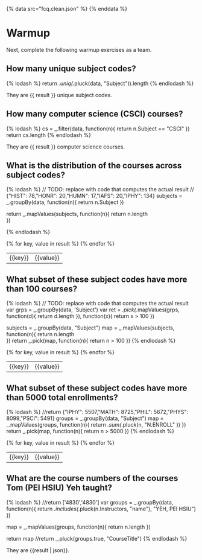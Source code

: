 {% data src="fcq.clean.json" %}
{% enddata %}

# Warmup

Next, complete the following warmup exercises as a team.

## How many unique subject codes?

{% lodash %}
return _.uniq(_.pluck(data, "Subject")).length
{% endlodash %}

They are {{ result }} unique subject codes.

## How many computer science (CSCI) courses?

{% lodash %}
cs = _.filter(data, function(n){
    return n.Subject == "CSCI"
})
return cs.length
{% endlodash %}

They are {{ result }} computer science courses.

## What is the distribution of the courses across subject codes?

{% lodash %}
// TODO: replace with code that computes the actual result
// {"HIST": 78,"HONR": 20,"HUMN": 17,"IAFS": 20,"IPHY": 134}
subjects =  _.groupBy(data, function(n){
    return n.Subject
})

return _.mapValues(subjects, function(n){
  return n.length  
})

{% endlodash %}

<table>
{% for key, value in result %}
    <tr>
        <td>{{key}}</td>
        <td>{{value}}</td>
    </tr>
{% endfor %}
</table>

## What subset of these subject codes have more than 100 courses?

{% lodash %}
// TODO: replace with code that computes the actual result
var grps = _.groupBy(data, 'Subject')
var ret = _.pick(_.mapValues(grps, function(d){
    return d.length
}), function(x){
    return x > 100
})

subjects =  _.groupBy(data, "Subject")
map =  _.mapValues(subjects, function(n){
  return n.length  
})
return _.pick(map, function(n){
    return n > 100
})
{% endlodash %}

<table>
{% for key, value in result %}
    <tr>
        <td>{{key}}</td>
        <td>{{value}}</td>
    </tr>
{% endfor %}
</table>

## What subset of these subject codes have more than 5000 total enrollments?

{% lodash %}
//return {"IPHY": 5507,"MATH": 8725,"PHIL": 5672,"PHYS": 8099,"PSCI": 5491}
groups = _.groupBy(data, "Subject")
map = _.mapValues(groups, function(n){
  return _.sum(_.pluck(n, "N.ENROLL" )) 
})
return _.pick(map, function(n){
    return n > 5000
})
{% endlodash %}

<table>
{% for key, value in result %}
    <tr>
        <td>{{key}}</td>
        <td>{{value}}</td>
    </tr>
{% endfor %}
</table>

## What are the course numbers of the courses Tom (PEI HSIU) Yeh taught?

{% lodash %}
//return ['4830','4830']
var groups = _.groupBy(data, function(n){
    return _.includes(_.pluck(n.Instructors, "name"), "YEH, PEI HSIU")
})

map =  _.mapValues(groups, function(n){
  return n.length 
})

return map
//return _.pluck(groups.true, "CourseTitle")
{% endlodash %}

They are {{result | json}}.
